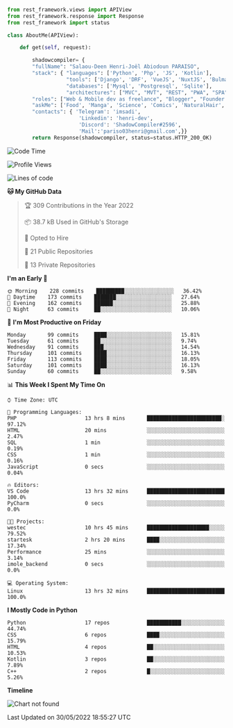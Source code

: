 ###
```python
from rest_framework.views import APIView
from rest_framework.response import Response
from rest_framework import status

class AboutMe(APIView):

    def get(self, request):

        shadowcompiler= {
        "fullName": "Salaou-Deen Henri-Joël Abiodoun PARAISO",
        "stack": { "languages": ['Python', 'Php', 'JS', 'Kotlin'],
                   "tools": ['Django', 'DRF', 'VueJS', 'NuxtJS', 'Bulma', 'Beufy'],
                   "databases": ['Mysql', 'Postgresql', 'Sqlite'],
                   "architectures": ["MVC", "MVT", "REST", "PWA", "SPA"]},        
        "roles": ["Web & Mobile dev as freelance", "Blogger", "Founder at @henrid3v", "Mentor"],
        "askMe": ['Food', 'Manga', 'Science', 'Comics', 'NaturalHair', 'Photography', 'Tech', 'Programming'],
        "contacts": { 'Telegram': 'imsadi',
                       'Linkedin': 'henri-dev',
                       'Discord': 'ShadowCompiler#2596',
                       'Mail':'pariso03henri@gmail.com',}}
        return Response(shadowcompiler, status=status.HTTP_200_OK)

```                    

<!--START_SECTION:waka-->
![Code Time](http://img.shields.io/badge/Code%20Time-0%20secs-blue)

![Profile Views](http://img.shields.io/badge/Profile%20Views-20-blue)

![Lines of code](https://img.shields.io/badge/From%20Hello%20World%20I%27ve%20Written-24%20Thousand%20lines%20of%20code-blue)

**🐱 My GitHub Data** 

> 🏆 309 Contributions in the Year 2022
 > 
> 📦 38.7 kB Used in GitHub's Storage 
 > 
> 💼 Opted to Hire
 > 
> 📜 21 Public Repositories 
 > 
> 🔑 13 Private Repositories  
 > 
**I'm an Early 🐤** 

```text
🌞 Morning    228 commits    █████████░░░░░░░░░░░░░░░░   36.42% 
🌆 Daytime    173 commits    ███████░░░░░░░░░░░░░░░░░░   27.64% 
🌃 Evening    162 commits    ██████░░░░░░░░░░░░░░░░░░░   25.88% 
🌙 Night      63 commits     ██░░░░░░░░░░░░░░░░░░░░░░░   10.06%

```
📅 **I'm Most Productive on Friday** 

```text
Monday       99 commits     ████░░░░░░░░░░░░░░░░░░░░░   15.81% 
Tuesday      61 commits     ██░░░░░░░░░░░░░░░░░░░░░░░   9.74% 
Wednesday    91 commits     ███░░░░░░░░░░░░░░░░░░░░░░   14.54% 
Thursday     101 commits    ████░░░░░░░░░░░░░░░░░░░░░   16.13% 
Friday       113 commits    ████░░░░░░░░░░░░░░░░░░░░░   18.05% 
Saturday     101 commits    ████░░░░░░░░░░░░░░░░░░░░░   16.13% 
Sunday       60 commits     ██░░░░░░░░░░░░░░░░░░░░░░░   9.58%

```


📊 **This Week I Spent My Time On** 

```text
⌚︎ Time Zone: UTC

💬 Programming Languages: 
PHP                      13 hrs 8 mins       ████████████████████████░   97.12% 
HTML                     20 mins             ░░░░░░░░░░░░░░░░░░░░░░░░░   2.47% 
SQL                      1 min               ░░░░░░░░░░░░░░░░░░░░░░░░░   0.19% 
CSS                      1 min               ░░░░░░░░░░░░░░░░░░░░░░░░░   0.16% 
JavaScript               0 secs              ░░░░░░░░░░░░░░░░░░░░░░░░░   0.04%

🔥 Editors: 
VS Code                  13 hrs 32 mins      █████████████████████████   100.0% 
PyCharm                  0 secs              ░░░░░░░░░░░░░░░░░░░░░░░░░   0.0%

🐱‍💻 Projects: 
westec                   10 hrs 45 mins      ████████████████████░░░░░   79.52% 
startesk                 2 hrs 20 mins       ████░░░░░░░░░░░░░░░░░░░░░   17.34% 
Performance              25 mins             ░░░░░░░░░░░░░░░░░░░░░░░░░   3.14% 
imole_backend            0 secs              ░░░░░░░░░░░░░░░░░░░░░░░░░   0.0%

💻 Operating System: 
Linux                    13 hrs 32 mins      █████████████████████████   100.0%

```

**I Mostly Code in Python** 

```text
Python                   17 repos            ███████████░░░░░░░░░░░░░░   44.74% 
CSS                      6 repos             ████░░░░░░░░░░░░░░░░░░░░░   15.79% 
HTML                     4 repos             ██░░░░░░░░░░░░░░░░░░░░░░░   10.53% 
Kotlin                   3 repos             ██░░░░░░░░░░░░░░░░░░░░░░░   7.89% 
C++                      2 repos             █░░░░░░░░░░░░░░░░░░░░░░░░   5.26%

```


**Timeline**

![Chart not found](https://raw.githubusercontent.com/shadowcompiler/shadowcompiler/main/charts/bar_graph.png) 


 Last Updated on 30/05/2022 18:55:27 UTC
<!--END_SECTION:waka-->
